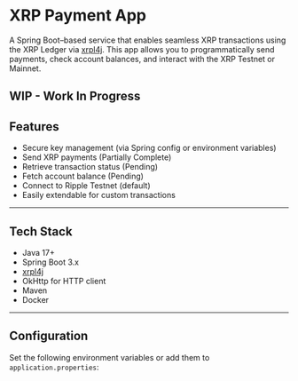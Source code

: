 # XRP Payment App 

A Spring Boot–based service that enables seamless XRP transactions using the XRP Ledger via [xrpl4j](https://github.com/XRPLF/xrpl4j). This app allows you to programmatically send payments, check account balances, and interact with the XRP Testnet or Mainnet.

WIP - Work In Progress
---

## Features

- Secure key management (via Spring config or environment variables)
- Send XRP payments (Partially Complete)
- Retrieve transaction status (Pending)
- Fetch account balance (Pending)
- Connect to Ripple Testnet (default)
- Easily extendable for custom transactions

---

## Tech Stack

- Java 17+
- Spring Boot 3.x
- [xrpl4j](https://github.com/XRPLF/xrpl4j)
- OkHttp for HTTP client
- Maven
- Docker

---

## Configuration

Set the following environment variables or add them to `application.properties`:

